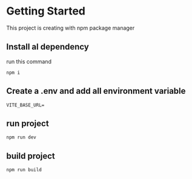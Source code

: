 # Getting Started

This project is creating with npm package manager

## Install al dependency

run this command
```copy
npm i
```

## Create a .env and add all environment variable

```copy
VITE_BASE_URL=
```

## run project

```copy
npm run dev
```

## build project

```copy
npm run build
```